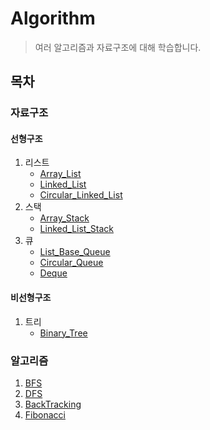 # Algorithm
>여러 알고리즘과 자료구조에 대해 학습합니다.

## 목차

### 자료구조

#### 선형구조

1. 리스트
    * [Array_List](https://github.com/Root-kjh/til/tree/master/Algorithm/Array_List)
    * [Linked_List](https://github.com/Root-kjh/til/tree/master/Algorithm/Linked_List)
    * [Circular_Linked_List](https://github.com/Root-kjh/til/tree/master/Algorithm/Circular_Linked_List)
2. 스택
    * [Array_Stack](https://github.com/Root-kjh/til/tree/master/Algorithm/Array_Stack)
    * [Linked_List_Stack](https://github.com/Root-kjh/til/tree/master/Algorithm/Linked_List_Stack)
3. 큐
    * [List_Base_Queue](https://github.com/Root-kjh/til/tree/master/Algorithm/List_Base_Queue)
    * [Circular_Queue](https://github.com/Root-kjh/til/tree/master/Algorithm/Circular_Queue)
    * [Deque](https://github.com/Root-kjh/til/tree/master/Algorithm/Deque)

#### 비선형구조

1. 트리
    * [Binary_Tree](https://github.com/Root-kjh/til/tree/master/Algorithm/Binary_Tree)

### 알고리즘

1. [BFS](https://github.com/Root-kjh/til/tree/master/Algorithm/BFS)
2. [DFS](https://github.com/Root-kjh/til/tree/master/Algorithm/DFS)
3. [BackTracking](https://github.com/Root-kjh/til/tree/master/Algorithm/BackTracking)
4. [Fibonacci](https://github.com/Root-kjh/til/tree/master/Algorithm/Fibonacci)